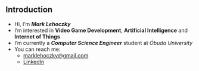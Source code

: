 ## Introduction
- Hi, I’m ***Mark Lehoczky***
- I’m interested in **Video Game Development**, **Artificial Intelligence** and **Internet of Things**
- I’m currently a ***Computer Science Engineer*** student at *Óbuda University*
- You can reach me:
  - marklehoczky@gmail.com
  - [LinkedIn](https://www.linkedin.com/in/marklehoczky)
